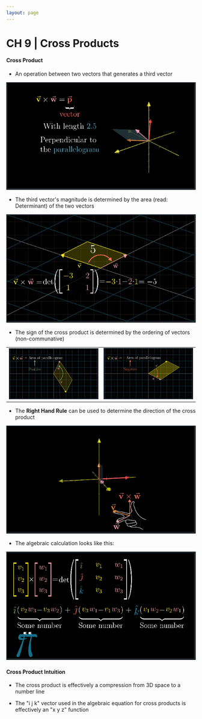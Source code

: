 ```yaml
---
layout: page
---
```


# CH 9 | Cross Products

#### Cross Product

* An operation between two vectors that generates a third vector

![Cross Product Vector](../resources/la_cross_product_vector.png)

* The third vector's magnitude is determined by the area (read: Determinant) of the two vectors

![Cross Product Determinant](../resources/la_cross_product_determinant.png)

* The sign of the cross product is determined by the ordering of vectors (non-communative)

|   |   |
|---|---|
|![Positive Cross Product](../resources/la_cross_product_positive.png) | ![Negative Cross Product](../resources/la_cross_product_negative.png) |

* The **Right Hand Rule** can be used to determine the direction of the cross product

![Right Hand Rule](../resources/la_right_hand_rule.png)

* The algebraic calculation looks like this:

![Cross Product Algebra](../resources/la_cross_product_algebra.png)


#### Cross Product Intuition

* The cross product is effectively a compression from 3D space to a number line

* The "i j k" vector used in the algebraic equation for cross products is effectively an "x y z" function